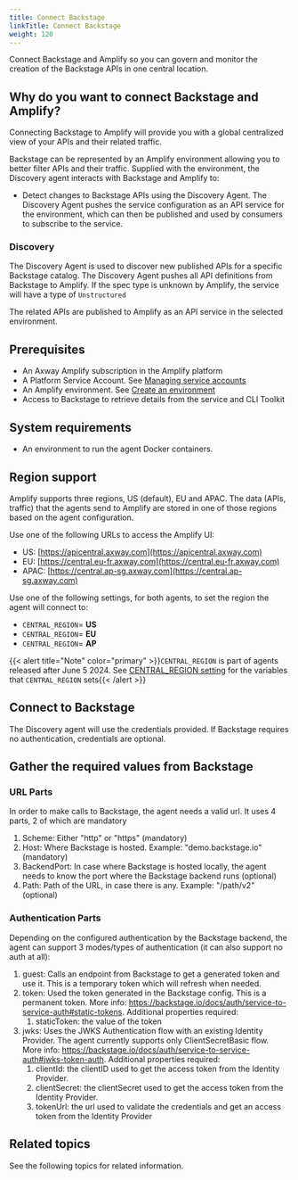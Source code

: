 ```yaml
---
title: Connect Backstage
linkTitle: Connect Backstage
weight: 120
---
```

Connect Backstage and Amplify so you can govern and monitor the creation of the Backstage APIs in one central location.

## Why do you want to connect Backstage and Amplify?

Connecting Backstage to Amplify will provide you with a global centralized view of your APIs and their related traffic.

Backstage can be represented by an Amplify environment allowing you to better filter APIs and their traffic. Supplied with the environment, the Discovery agent interacts with Backstage and Amplify to:

* Detect changes to Backstage APIs using the Discovery Agent. The Discovery Agent pushes the service configuration as an API service for the environment, which can then be published and used by consumers to subscribe to the service.

### Discovery

The Discovery Agent is used to discover new published APIs for a specific Backstage catalog. The Discovery Agent pushes all API definitions from Backstage to Amplify. If the spec type is unknown by Amplify, the service will have a type of `Unstructured`

The related APIs are published to Amplify as an API service in the selected environment.

## Prerequisites

* An Axway Amplify subscription in the Amplify platform
* A Platform Service Account. See [Managing service accounts](https://docs.axway.com/bundle/platform-management/page/docs/management_guide/organizations/managing_organizations/index.html#managing-service-accounts)
* An Amplify environment. See [Create an environment](/docs/integrate_with_central/cli_central/cli_environments/)
* Access to Backstage to retrieve details from the service and CLI Toolkit

## System requirements

* An environment to run the agent Docker containers.

## Region support

Amplify supports three regions, US (default), EU and APAC. The data (APIs, traffic) that the agents send to Amplify are stored in one of those regions based on the agent configuration.

Use one of the following URLs to access the Amplify UI:

* US: [https://apicentral.axway.com](https://apicentral.axway.com)
* EU: [https://central.eu-fr.axway.com](https://central.eu-fr.axway.com)
* APAC: [https://central.ap-sg.axway.com](https://central.ap-sg.axway.com)

Use one of the following settings, for both agents, to set the region the agent will connect to:

* `CENTRAL_REGION`= **US**
* `CENTRAL_REGION`= **EU**
* `CENTRAL_REGION`= **AP**

{{< alert title="Note" color="primary" >}}`CENTRAL_REGION` is part of agents released after June 5 2024. See [CENTRAL_REGION setting](/docs/connect_manage_environ/connected_agent_common_reference/network_traffic#central_region-setting) for the variables that `CENTRAL_REGION` sets{{< /alert >}}

## Connect to Backstage

The Discovery agent will use the credentials provided. If Backstage requires no authentication, credentials are optional.

## Gather the required values from Backstage

### URL Parts

In order to make calls to Backstage, the agent needs a valid url. It uses 4 parts, 2 of which are mandatory

1. Scheme: Either "http" or "https" (mandatory)
2. Host: Where Backstage is hosted. Example: "demo.backstage.io" (mandatory)
3. BackendPort: In case where Backstage is hosted locally, the agent needs to know the port where the Backstage backend runs (optional)
4. Path: Path of the URL, in case there is any. Example: "/path/v2" (optional)

### Authentication Parts

Depending on the configured authentication by the Backstage backend, the agent can support 3 modes/types of authentication (it can also support no auth at all):

1. guest: Calls an endpoint from Backstage to get a generated token and use it. This is a temporary token which will refresh when needed.
2. token: Used the token generated in the Backstage config. This is a permanent token. More info: <https://backstage.io/docs/auth/service-to-service-auth#static-tokens>. Additional properties required:
   1. staticToken: the value of the token
3. jwks: Uses the JWKS Authentication flow with an existing Identity Provider. The agent currently supports only ClientSecretBasic flow. More info: <https://backstage.io/docs/auth/service-to-service-auth#jwks-token-auth>. Additional properties required:
   1. clientId: the clientID used to get the access token from the Identity Provider.
   2. clientSecret: the clientSecret used to get the access token from the Identity Provider.
   3. tokenUrl: the url used to validate the credentials and get an access token from the Identity Provider

## Related topics

See the following topics for related information.
